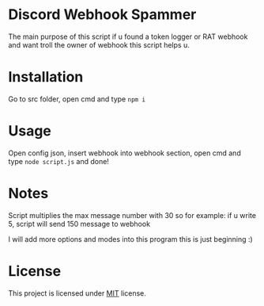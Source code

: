 # Discord Webhook Spammer
The main purpose of this script if u found a token logger or RAT webhook and want troll the owner of webhook this script helps u.

# Installation
Go to src folder, open cmd and type ```npm i```

# Usage
Open config json, insert webhook into webhook section, open cmd and type ```node script.js``` and done!

# Notes
Script multiplies the max message number with 30 so for example: if u write 5, script will send 150 message to webhook

I will add more options and modes into this program this is just beginning :)

# License
This project is licensed under [MIT](https://opensource.org/licenses/MIT) license.

